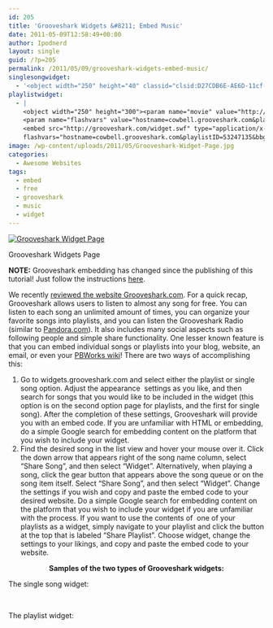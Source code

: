 ```yaml
---
id: 205
title: 'Grooveshark Widgets &#8211; Embed Music'
date: 2011-05-09T12:58:49+00:00
author: Ipodnerd
layout: single
guid: /?p=205
permalink: /2011/05/09/grooveshark-widgets-embed-music/
singlesongwidget:
  - '<object width="250" height="40" classid="clsid:D27CDB6E-AE6D-11cf-96B8-444553540000" id="gsSong3628446527" name="gsSong3628446527"><param name="movie" value="http://grooveshark.com/songWidget.swf" /><param name="wmode" value="window" /><param name="allowScriptAccess" value="always" /><param name="flashvars" value="hostname=cowbell.grooveshark.com&songIDs=36284465&style=metal&p=0" /><object type="application/x-shockwave-flash" data="http://grooveshark.com/songWidget.swf" width="250" height="40"><param name="wmode" value="window" /><param name="allowScriptAccess" value="always" /><param name="flashvars" value="hostname=cowbell.grooveshark.com&songIDs=36284465&style=metal&p=0" /><span>Change Of Seasons by <a href="http://grooveshark.com/artist/Sweet+Thing/276466" title="Sweet Thing">Sweet Thing</a> on Grooveshark</span></object></object>'
playlistwidget:
  - |
    <object width="250" height="300"><param name="movie" value="http://grooveshark.com/widget.swf" /><param name="wmode" value="window" /><param name="allowScriptAccess" value="always" />
    <param name="flashvars" value="hostname=cowbell.grooveshark.com&playlistID=53247135&bbg=000000&bth=000000&pfg=000000&lfg=000000&bt=FFFFFF&pbg=FFFFFF&pfgh=FFFFFF&si=FFFFFF&lbg=FFFFFF&lfgh=FFFFFF&sb=FFFFFF&bfg=666666&pbgh=666666&lbgh=666666&sbh=666666&p=0" />
    <embed src="http://grooveshark.com/widget.swf" type="application/x-shockwave-flash" width="250" height="300"
    flashvars="hostname=cowbell.grooveshark.com&playlistID=53247135&bbg=000000&bth=000000&pfg=000000&lfg=000000&bt=FFFFFF&pbg=FFFFFF&pfgh=FFFFFF&si=FFFFFF&lbg=FFFFFF&lfgh=FFFFFF&sb=FFFFFF&bfg=666666&pbgh=666666&lbgh=666666&sbh=666666&p=0" allowScriptAccess="always" wmode="window" /></object>
image: /wp-content/uploads/2011/05/Grooveshark-Widget-Page.jpg
categories:
  - Awesome Websites
tags:
  - embed
  - free
  - grooveshark
  - music
  - widget
---
```

<div id="attachment_225" style="max-width: 508px" class="wp-caption aligncenter">
  <a href="/wp-content/uploads/2011/05/Grooveshark-Widget-Page.jpg"><img class="size-full wp-image-225  " title="Grooveshark Widget Page" src="/wp-content/uploads/2011/05/Grooveshark-Widget-Page.jpg" alt="Grooveshark Widget Page" width="498" height="498" srcset="/wp-content/uploads/2011/05/Grooveshark-Widget-Page.jpg 1039w, /wp-content/uploads/2011/05/Grooveshark-Widget-Page-150x150.jpg 150w, /wp-content/uploads/2011/05/Grooveshark-Widget-Page-300x300.jpg 300w, /wp-content/uploads/2011/05/Grooveshark-Widget-Page-1024x1024.jpg 1024w, /wp-content/uploads/2011/05/Grooveshark-Widget-Page-36x36.jpg 36w, /wp-content/uploads/2011/05/Grooveshark-Widget-Page-115x115.jpg 115w" sizes="(max-width: 498px) 100vw, 498px" /></a>
  
  <p class="wp-caption-text">
    Grooveshark Widgets Page
  </p>
</div>

**NOTE:** Grooveshark embedding has changed since the publishing of this tutorial! Just follow the instructions <a href="http://widget.grooveshark.com" target="_blank">here</a>.

We recently [reviewed the website Grooveshark.com](/2011/05/03/grooveshark-listen-to-millions-of-songs-for-free/ "Grooveshark – Listen to Millions of Songs For Free"). For a quick recap, Grooveshark allows users to listen to almost any song for free. You can listen to each song an unlimited amount of times, you can organize your favorite songs into playlists, and you can listen the Grooveshark Radio (similar to <a title="http://www.pandora.com" href="http://www.pandora.com" target="_blank">Pandora.com</a>). It also includes many social aspects such as following people and simple share functionality. One lesser known feature is that you can embed individual songs or playlists into your blog, website, an email, or even your [PBWorks wiki](/2011/05/06/use-pbworks-for-great-free-project-collaboration-or-a-simple-website/ "Use PBWorks For Great, Free Project Collaboration or A Simple Website")! There are two ways of accomplishing this:

  1. Go to widgets.grooveshark.com and select either the playlist or single song option. Adjust the appearance  settings as you like, and then search for songs that you would like to be included in the widget (this option is on the second option page for playlists, and the first for single song). After the completion of these settings, Grooveshark will provide you with an embed code. If you are unfamiliar with HTML or embedding, do a simple Google search for embedding content on the platform that you wish to include your widget.
  2. Find the desired song in the list view and hover your mouse over it. Click the down arrow that appears right of the song name column, select &#8220;Share Song&#8221;, and then select &#8220;Widget&#8221;. Alternatively, when playing a song, click the gear button that appears above the song queue or on the song item itself. Select &#8220;Share Song&#8221;, and then select &#8220;Widget&#8221;. Change the settings if you wish and copy and paste the embed code to your desired website. Do a simple Google search for embedding content on the platform that you wish to include your widget if you are unfamiliar with the process. If you want to use the contents of  one of your playlists as a widget, simply navigate to your playlist and click the button at the top that is labeled &#8220;Share Playlist&#8221;. Choose widget, change the settings to your likings, and copy and paste the embed code to your website.

<p style="text-align: center;">
  <strong>Samples of the two types of Grooveshark widgets:</strong>
</p>

The single song widget:</object> 

&nbsp;

The playlist widget:
